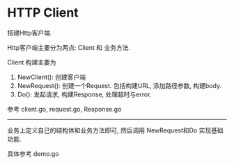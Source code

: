# HTTP Client
搭建Http客户端.

Http客户端主要分为两点: Client 和 业务方法.

Client 构建主要为
1. NewClient(): 创建客户端
2. NewRequest(): 创建一个Request. 包括构建URL, 添加路径参数, 构建body.
3. Do(): 发起请求, 构建Response, 处理超时与error.

参考 client.go, request.go, Response.go

---
业务上定义自己的结构体和业务方法即可, 然后调用 NewRequest和Do 实现基础功能.

具体参考 demo.go

